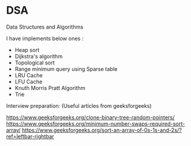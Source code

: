 # DSA
Data Structures and Algorithms 

I have implements below ones :

- Heap sort
- Dijkstra's algorithm
- Topological sort
- Range minimum query using Sparse table
- LRU Cache
- LFU Cache
- Knuth Morris Pratt Algorithm
- Trie




Interview preparation: (Useful articles from geeksforgeeks)

https://www.geeksforgeeks.org/clone-binary-tree-random-pointers/
https://www.geeksforgeeks.org/minimum-number-swaps-required-sort-array/
https://www.geeksforgeeks.org/sort-an-array-of-0s-1s-and-2s/?ref=leftbar-rightbar
